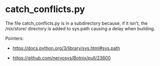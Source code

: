 

catch_conflicts.py
==================

The file catch_conflicts.py is in a subdirectory because, if it isn't, the
/nix/store/ directory is added to sys.path causing a delay when building.

Pointers:

- https://docs.python.org/3/library/sys.html#sys.path

- https://github.com/nervosys/Botnix/pull/23600
